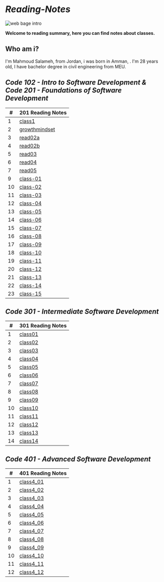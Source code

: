 # __*Reading-Notes*__ 

![web bage intro](https://encrypted-tbn0.gstatic.com/images?q=tbn:ANd9GcRoIX-caR8One3fx1xxsMKUQbADvYe4URSQzg&usqp=CAU)


__**Welcome to reading summary, here you can find notes about classes.**__

## __**Who am i?**__
I'm Mahmoud Salameh, from Jordan, i was born in Amman, . I'm 28 years old, I have bachelor degree in civil engineering from MEU.

## __*Code 102 - Intro to Software Development & Code 201 - Foundations of Software Development*__ 


|#|201 Reading Notes|
|------|-------|
|1|[class1](https://mahmoud-salameh.github.io/reading-notes/class1)|
|2|[growthmindset](https://mahmoud-salameh.github.io/reading-notes/growthmindset)|
|3|[read02a](https://mahmoud-salameh.github.io/reading-notes/read02a)|
|4|[read02b](https://mahmoud-salameh.github.io/reading-notes/read02b)|
|5|[read03](https://mahmoud-salameh.github.io/reading-notes/read03)|
|6|[read04](https://mahmoud-salameh.github.io/reading-notes/read04)|
|7|[read05](https://mahmoud-salameh.github.io/reading-notes/read05)|
|9|[class-01](https://mahmoud-salameh.github.io/reading-notes/class-01)|
|10|[class-02](https://mahmoud-salameh.github.io/reading-notes/class-02)|
|11|[class-03](https://mahmoud-salameh.github.io/reading-notes/class-03)|
|12|[class-04](https://mahmoud-salameh.github.io/reading-notes/class-04)|
|13|[class-05](https://mahmoud-salameh.github.io/reading-notes/class-05)|
|14|[class-06](https://mahmoud-salameh.github.io/reading-notes/class-06)|
|15|[class-07](https://mahmoud-salameh.github.io/reading-notes/class-07)|
|16|[class-08](https://mahmoud-salameh.github.io/reading-notes/class-08)|
|17|[class-09](https://mahmoud-salameh.github.io/reading-notes/class-09)|
|18|[class-10](https://mahmoud-salameh.github.io/reading-notes/class-10)|
|19|[class-11](https://mahmoud-salameh.github.io/reading-notes/class-11)|
|20|[class-12](https://mahmoud-salameh.github.io/reading-notes/class-12)|
|21|[class-13](https://mahmoud-salameh.github.io/reading-notes/class-13)|
|22|[class-14](https://mahmoud-salameh.github.io/reading-notes/class-14)|
|23|[class-15](https://mahmoud-salameh.github.io/reading-notes/class-15)|


## __*Code 301 - Intermediate Software Development*__ 



|#|301 Reading Notes|
|------|-------|
|1|[class01](https://mahmoud-salameh.github.io/reading-notes/class01)|
|2|[class02](https://mahmoud-salameh.github.io/reading-notes/class02)|
|3|[class03](https://mahmoud-salameh.github.io/reading-notes/class03)|
|4|[class04](https://mahmoud-salameh.github.io/reading-notes/class04)|
|5|[class05](https://mahmoud-salameh.github.io/reading-notes/class05)|
|6|[class06](https://mahmoud-salameh.github.io/reading-notes/class06)|
|7|[class07](https://mahmoud-salameh.github.io/reading-notes/class07)|
|8|[class08](https://mahmoud-salameh.github.io/reading-notes/class08)|
|9|[class09](https://mahmoud-salameh.github.io/reading-notes/class09)|
|10|[class10](https://mahmoud-salameh.github.io/reading-notes/class10)|
|11|[class11](https://mahmoud-salameh.github.io/reading-notes/class11)|
|12|[class12](https://mahmoud-salameh.github.io/reading-notes/class12)|
|13|[class13](https://mahmoud-salameh.github.io/reading-notes/class13)|
|14|[class14](https://mahmoud-salameh.github.io/reading-notes/class14)|



## __*Code 401 - Advanced Software Development*__ 



|#|401 Reading Notes|
|------|-------|
|1|[class4_01](https://mahmoud-salameh.github.io/reading-notes/class4_01)|
|2|[class4_02](https://mahmoud-salameh.github.io/reading-notes/class4_02)|
|3|[class4_03](https://mahmoud-salameh.github.io/reading-notes/class4_03)|
|4|[class4_04](https://mahmoud-salameh.github.io/reading-notes/class4_04)|
|5|[class4_05](https://mahmoud-salameh.github.io/reading-notes/class4_05)|
|6|[class4_06](https://mahmoud-salameh.github.io/reading-notes/class4_06)|
|7|[class4_07](https://mahmoud-salameh.github.io/reading-notes/class4_07)|
|8|[class4_08](https://mahmoud-salameh.github.io/reading-notes/class4_08)|
|9|[class4_09](https://mahmoud-salameh.github.io/reading-notes/class4_09)|
|10|[class4_10](https://mahmoud-salameh.github.io/reading-notes/class4_10)|
|11|[class4_11](https://mahmoud-salameh.github.io/reading-notes/class4_11)|
|12|[class4_12](https://mahmoud-salameh.github.io/reading-notes/class4_12)|
<!--
|13|[class4_13](https://mahmoud-salameh.github.io/reading-notes/class4_13)|
|14|[class4_14](https://mahmoud-salameh.github.io/reading-notes/class4_14)| 
|15|[class4_15](https://mahmoud-salameh.github.io/reading-notes/class4_15)|-->